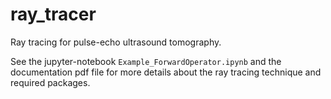 # ray_tracer

Ray tracing for pulse-echo ultrasound tomography. 

See the jupyter-notebook <code>Example_ForwardOperator.ipynb</code> and the documentation pdf file for more details about the ray tracing technique and required packages.
